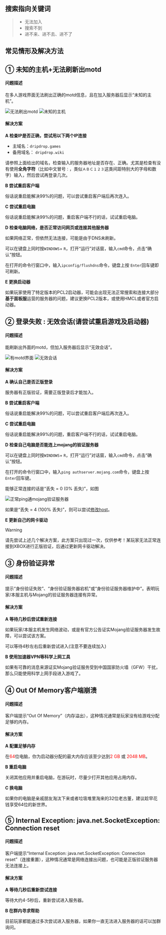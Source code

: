 ## 搜索指向关键词
> - 无法加入
> - 搜索不到
> - 进不来、进不去、进不了

## 常见情形及解决方法

## ① 未知的主机+无法刷新出motd
#### 问题描述
在多人游戏界面无法刷出正确的motd信息，且在加入服务器后显示“未知的主机”。

![无法刷出motd](pics/nomotd.png)
![未知的主机](pics/unknown%20host.png)
#### 解决方案
**A 检查IP是否正确，尝试用以下两个IP连接**

+ 主域名：`dripdrop.games`
+ 备用域名： `dripdrop.wiki`

请参照上面给出的域名，检查输入的服务器地址是否存在、正确。尤其是检查有没有使用**全角字符**（比如中文冒号`：`，类似`ＡＢＣ１２３`这类间距特别大的字母和数字）输入，然后尝试再登录几次。

**B 尝试重启客户端**

俗话说重启能解决99%的问题，可以尝试重启客户端后再次连入。

**C 尝试重启电脑**

俗话说重启能解决99%的问题，重启客户端不行的话，试试重启电脑。


**D 检查电脑网络，是否正常访问网页或连接其他服务器**

如果网络正常，但依然无法连接，可能是由于DNS未刷新。

可以在键盘上同时按`WINDOWS`+ `R`，打开“运行”对话窗，输入`cmd`命令，点击“确认”按钮。

在打开的命令行窗口中，输入`ipconfig/flushdns`命令，键盘上按 `Enter`回车键即可刷新。

**E 更换启动器**

如果玩家使用了特定版本的PCL2启动器，可能会出现无法正常搜索和连接大部分**基于面板服**运营的服务器的问题，建议更换PCL2版本，或使用HMCL或者官方启动器。

## ② 登录失败 : 无效会话(请尝试重启游戏及启动器) 
#### 问题描述
能刷新出外面的motd，但加入服务器后显示“无效会话”。

![有motd界面](pics/havemotd.png)
![无效会话](pics/nomojanglogin.png)
#### 解决方案
**A 确认自己是否正版登录**

服务器有正版验证，需要正版登录后才能加入。

**B 尝试重启客户端**

俗话说重启能解决99%的问题，可以尝试重启客户端后再次连入。

**C 尝试重启电脑**

俗话说重启能解决99%的问题，重启客户端不行的话，试试重启电脑。

**D 检查自己电脑是否能连上mojang的验证服务器**

可以在键盘上同时按`WINDOWS`+ `R`，打开“运行”对话窗，输入`cmd`命令，点击“确认”按钮。

在打开的命令行窗口中，输入`ping authserver.mojang.com`命令，键盘上按 `Enter`回车键。

能够正常连接的话是“丢失 = 0 (0% 丢失)”，如图

![正常ping通mojang验证服务器](pics/canping.png)

如果是“丢失 = 4 (100% 丢失)”，则可以尝试[修改host](https://www.bilibili.com/read/cv15851058/)。

**E 更新自己的网卡驱动**
> [!warning] 
> 请先尝试上述几个解决方案，此方案只出现过一次，仅供参考！某玩家无法正常连接到XBOX进行正版验证，后通过更新网卡驱动解决。

## ③ 身份验证异常

#### 问题描述

提示“身份验证失败”、“身份验证服务器宕机”或“身份验证服务器维护中”。表明玩家/本服主机与Mojang的验证服务器连接有异常。

#### 解决方案

**A 等待几秒后尝试重新连接**

如果玩家/本服主机发生网络波动，或是有官方公告证实Mojang验证服务器发生故障，可以尝试该方案。

可以等待4秒左右后重新尝试进入(注意不要连续加入)

**B 使用加速器VPN等科学上网工具**

如果有可靠的消息来源证实Mojang验证服务受到中国国家防火墙（GFW）干扰，那么只能使用科学上网手段进入游戏了。

## ④ Out Of Memory客户端崩溃

#### 问题描述

客户端提示“Out Of Memory”（内存溢出），这种情况通常是玩家没有给游戏分配足够的内存。

#### 解决方案

**A 配置足够内存**

在<font color=red>64</font>位电脑，你为启动器分配的最大内存应该至少达到<font color=red>2 GB</font> 或 <font color=red>2048 MB</font>。

**B 重启电脑**

关闭其他应用并重启电脑，在游玩时，尽量少打开其他应用占用内存。

**C 换电脑**

如果你的电脑是亲戚朋友淘汰下来或者垃圾堆里淘来的32位老古董，建议趁早花钱享受64位的新世界。

## ⑤ Internal Exception: java.net.SocketException: Connection reset

#### 问题描述

客户端提示“Internal Exception: java.net.SocketException: Connection reset”（连接重置），这种情况通常是网络连接出问题，也可能是正版验证服务器无法连接上。

#### 解决方案

**A 等待几秒后重新尝试连接**

等待大约4-5秒后，重新尝试进入服务器。

**B 在群内寻求帮助**

目前玩家都能通过多次尝试进入服务器，如果你一直无法进入服务器的话可以加群询问。
